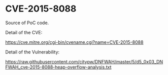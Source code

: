 # CVE-2015-8088
Source of PoC code.

Detail of the CVE:

https://cve.mitre.org/cgi-bin/cvename.cgi?name=CVE-2015-8088

Detail of the Vulnerability:

https://raw.githubusercontent.com/citypw/DNFWAH/master/5/d5_0x03_DNFWAH_cve-2015-8088-heap-overflow-analysis.txt
